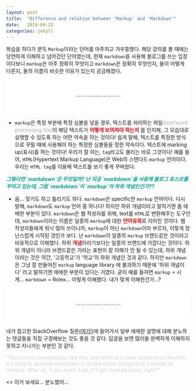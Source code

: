 ```yaml
---
layout: post
title:  "Difference and relation between 'Markup' and 'Markdown'"
date:   2019-04-22
categories: jekyll
---
```



복습을 하다가 문득 `Markup`이라는 단어를 마주치고 갸우뚱했다. 해당 강의를 볼 때에는 당연하게 이해하고 넘어갔던 단어였는데, 현재 `markdown`을 사용해 블로그를 쓰는 입장이다보니 `markup`은 아주 정확히 무엇이고 `markdown`은 정확히 무엇인지, 둘이 어떻게 다른지, 둘의 이름이 비슷한 이유가 있는지 궁금해졌다.


<img src = "/img/line.png" width="800px">



* `markup`은 특정 부분에 특정 심볼을 넣을 경우, 텍스트를 처리하는 파일<span style = "color:#adadad">(text/word processing file)</span>이 해당 텍스트가 <span style = "color:red; font-weight:bold">어떻게 보여져야 하는지</span> 를 인지해, 그 모습대로 실행할 수 있도록 하는 어떤 약속을 하는 것이다! 쉽게 말해, 텍스트를 특정한 방식으로 꾸밀 때에 사용해야 하는 특정한 심볼들을 정한 약속이다. 텍스트에 marking up(표시)를 하는 것이다! 우리가 잘 아는, `tag`라고도 불리는 바로 그것이다!
예를 들어, `HTML`(Hypertext Markup Language)은 Web의 스탠다드 `markup` 언어이다. 우리는 `HTML tag`를 이용해 텍스트를 보기 좋게 꾸며왔다.


<p style = "font-style:italic; font-size:`18px; color:#03a895; font-weight:bold"> 그렇다면 `markdown`은 무엇일까? 난 지금 `markdown`을 사용해 블로그 포스트를 꾸미고 있는데, 그럼 `markdown`이 `markup`의 하위 개념인건가??</p>

* 음... 맞기도 하고 틀리기도 하다. `markdown`은 specific한 `markup` 언어이다. 다시 말해, `markdown`도 `markup` 언어 중 하나다! 하지만 하위 개념이라고 말하기엔 좀 애매한 부분이 있다. `markdown`은 웹 작성자를 위해, text를 `HTML`로 변환해주는 도구인데, `markdown`이라는 이름은 일종의 `markup`에 대한 <span style = "color:red; font-weight:bold">언어유희</span>로 지어진 것이다. 웹 작성자들에게 워낙 많이 쓰이니까, `markup`이 아닌 `markdown`이라 부르자, 이렇게 장난스럽게 시작된 것인가 보다. 난 `markdown`이 일종의 `markup` 브랜드같은 것이라고 비유적으로 이해했다. 하위 <span style = "color:red; font-weight: bold">개념</span>이라기보다는 일종의 브랜드에 가깝다는 것이다. 하위 개념이 아니라 브랜드같은 거라는 표현이 잘 이해가 안 될 수 있는데, 하위 개념이라는 것은 약간, '고등학교'가 '학교'의 하위 개념인 것과 같다. 하지만 `markdown`은 그냥 잘 만들어진 `markup` language library 에 불과하기 때문에 '하위 개념이다' 라고 말하기엔 애매한 부분이 있다는 거였다. 굳이 예를 들자면 `markup` = 시계... `markdown` = Rolex... 이렇게 이해했다. 내가 맞게 이해한건가...?




<img src = "/img/line.png" width="800px">


내가 참고한 StackOverflow 질문<a href="https://stackoverflow.com/questions/24041/markdown-vs-markup-are-they-related" target="_blank">(여기!)</a>에 들어가서 일부 애매한 설명에 대해 분노하는 댓글들을 직접 구경해보는 것도 좋을 것 같다. 답글을 보면 많이들 완벽하게 이해하지 못하고 지나가는 부분인 것 같다.

<p style= "color:lightgrey">"You run into terminology like this, and without a clear explanation like this, it's easy to assume markdown is on the same category or concept as markup. After all, if you mark it up, it'll get marked down, right?"

<< 이거 보세요... 분노했어...</p>
